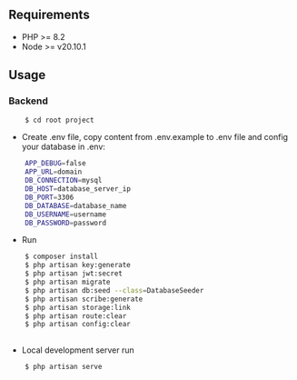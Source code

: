 
## Requirements
- PHP >= 8.2
- Node >= v20.10.1

## Usage

### Backend
``` bash
	$ cd root project
```
- Create .env file, copy content from .env.example to .env file and config your database in .env:
``` bash
    APP_DEBUG=false
    APP_URL=domain
    DB_CONNECTION=mysql
    DB_HOST=database_server_ip
    DB_PORT=3306
    DB_DATABASE=database_name
    DB_USERNAME=username
    DB_PASSWORD=password
```
- Run

``` bash
	$ composer install
	$ php artisan key:generate
	$ php artisan jwt:secret
	$ php artisan migrate
	$ php artisan db:seed --class=DatabaseSeeder
	$ php artisan scribe:generate
	$ php artisan storage:link
	$ php artisan route:clear
	$ php artisan config:clear
	
```
- Local development server run

``` bash
	$ php artisan serve
```
